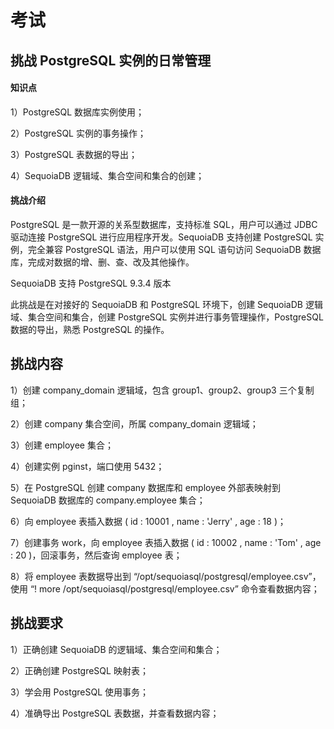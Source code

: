 # 考试

## 挑战 PostgreSQL 实例的日常管理

#### 知识点

1）PostgreSQL 数据库实例使用；

2）PostgreSQL 实例的事务操作；

3）PostgreSQL 表数据的导出；

4）SequoiaDB 逻辑域、集合空间和集合的创建；

#### 挑战介绍

PostgreSQL 是一款开源的关系型数据库，支持标准 SQL，用户可以通过 JDBC 驱动连接 PostgreSQL 进行应用程序开发。SequoiaDB 支持创建 PostgreSQL 实例，完全兼容 PostgreSQL 语法，用户可以使用 SQL 语句访问 SequoiaDB 数据库，完成对数据的增、删、查、改及其他操作。

SequoiaDB 支持 PostgreSQL 9.3.4 版本

此挑战是在对接好的 SequoiaDB 和 PostgreSQL 环境下，创建 SequoiaDB 逻辑域、集合空间和集合，创建 PostgreSQL 实例并进行事务管理操作，PostgreSQL 数据的导出，熟悉 PostgreSQL 的操作。

## 挑战内容

1）创建 company_domain 逻辑域，包含 group1、group2、group3 三个复制组；

2）创建 company 集合空间，所属 company_domain 逻辑域；

3）创建 employee 集合；

4）创建实例 pginst，端口使用 5432；

5）在 PostgreSQL 创建 company 数据库和 employee 外部表映射到 SequoiaDB 数据库的 company.employee 集合；

6）向 employee 表插入数据 ( id : 10001 , name : 'Jerry' , age : 18 )；

7）创建事务 work，向 employee 表插入数据 ( id : 10002 , name : 'Tom' , age : 20 )，回滚事务，然后查询 employee 表；

8）将 employee 表数据导出到 “/opt/sequoiasql/postgresql/employee.csv”，使用 “\! more /opt/sequoiasql/postgresql/employee.csv” 命令查看数据内容；

## 挑战要求

1）正确创建 SequoiaDB 的逻辑域、集合空间和集合；

2）正确创建 PostgreSQL 映射表；

3）学会用 PostgreSQL 使用事务；

4）准确导出 PostgreSQL 表数据，并查看数据内容；

